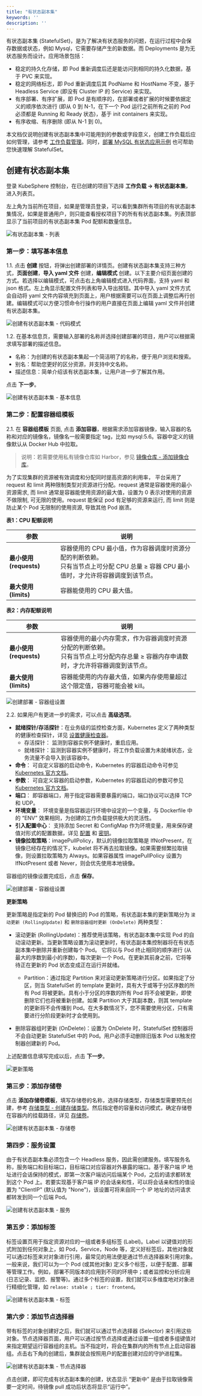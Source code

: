 ```yaml
---
title: "有状态副本集"
keywords: ''
description: ''
---
```


有状态副本集 (StatefulSet)，是为了解决有状态服务的问题，在运行过程中会保存数据或状态，例如 Mysql，它需要存储产生的新数据。而 Deployments 是为无状态服务而设计。应用场景包括：

- 稳定的持久化存储，即 Pod 重新调度后还是能访问到相同的持久化数据，基于 PVC 来实现。
- 稳定的网络标志，即 Pod 重新调度后其 PodName 和 HostName 不变，基于 Headless Service (即没有 Cluster IP 的 Service) 来实现。
- 有序部署、有序扩展，即 Pod 是有顺序的，在部署或者扩展的时候要依据定义的顺序依次进行 (即从 0 到 N-1，在下一个 Pod 运行之前所有之前的 Pod 必须都是 Running 和 Ready 状态)，基于 init containers 来实现。
- 有序收缩、有序删除 (即从 N-1 到 0)。

本文档仅说明创建有状态副本集中可能用到的参数或字段意义，创建工作负载后应如何管理，请参考 [工作负载管理](../../workload/workload-management/)。同时，[部署 MySQL 有状态应用示例](../../quick-start/mysql-deployment/) 也可帮助您快速理解 StatefulSet。

## 创建有状态副本集      

登录 KubeSphere 控制台，在已创建的项目下选择 **工作负载 → 有状态副本集**，进入列表页。

左上角为当前所在项目，如果是管理员登录，可以看到集群所有项目的有状态副本集情况，如果是普通用户，则只能查看授权项目下的所有有状态副本集。列表顶部显示了当前项目的有状态副本集 Pod 配额和数量信息。

![有状态副本集 - 列表](/ae_statefulset_list.png)

### 第一步：填写基本信息

1.1. 点击 **创建** 按钮，将弹出创建部署的详情页。创建有状态副本集支持三种方式，**页面创建**，**导入 yaml 文件** 创建，**编辑模式** 创建。以下主要介绍页面创建的方式。若选择以编辑模式，可点击右上角编辑模式进入代码界面，支持 yaml 和 json 格式。左上角显示配置文件列表和导入导出按钮。其中导入 yaml 文件方式会自动将 yaml 文件内容填充到页面上，用户根据需要可以在页面上调整后再行创建。编辑模式可以方便习惯命令行操作的用户直接在页面上编辑 yaml 文件并创建有状态副本集。

![创建有状态副本集 - 代码模式](/ae_statefulset_create_command.png)

1.2. 在基本信息页，需要输入部署的名称并选择创建部署的项目，用户可以根据需求填写部署的描述信息。


- 名称：为创建的有状态副本集起一个简洁明了的名称，便于用户浏览和搜索。
- 别名：帮助您更好的区分资源，并支持中文名称。
- 描述信息：简单介绍该有状态副本集，让用户进一步了解其作用。

点击 **下一步**。

![创建有状态副本集 - 基本信息](/ae_statefulset_create_basic.png)

### 第二步：配置容器组模板

2.1. 在 **容器组模板** 页面, 点击 **添加容器**，根据需求添加容器镜像，输入容器的名称和对应的镜像名，镜像名一般需要指定 tag，比如 mysql:5.6。容器中定义的镜像默认从 Docker Hub 中拉取。

> 说明：若需要使用私有镜像仓库如 Harbor，参见 [镜像仓库 - 添加镜像仓库](../../platform-management/image-registry/#添加镜像仓库)。

为了实现集群的资源被有效调度和分配同时提高资源的利用率， 平台采用了 request 和 limit 两种限制类型对资源进行分配。request 通常是容器使用的最小资源需求, 而 limit 通常是容器能使用资源的最大值，设置为 0 表示对使用的资源不做限制, 可无限的使用。request 能保证 pod 有足够的资源来运行, 而 limit 则是防止某个 Pod 无限制的使用资源, 导致其他 Pod 崩溃。

**表1：CPU 配额说明**

|参数|说明|
|---|---|
|**最小使用 (requests)**|容器使用的 CPU 最小值，作为容器调度时资源分配的判断依赖。<br> 只有当节点上可分配 CPU 总量 ≥ 容器 CPU 最小值时，才允许将容器调度到该节点。|
|**最大使用 (limits)**|容器能使用的 CPU 最大值。|

**表2：内存配额说明**

|参数|说明|
|---|---|
|**最小使用 (requests)**|容器使用的最小内存需求，作为容器调度时资源分配的判断依赖。<br> 只有当节点上可分配内存总量 ≥ 容器内存申请数时，才允许将容器调度到该节点。|
|**最大使用 (limits)**|容器能使用的内存最大值，如果内存使用量超过这个限定值，容器可能会被 kill。|

![创建部署 - 容器组设置](/ae_statefulsets_container_setting.png)

2.2. 如果用户有更进一步的需求，可以点击 **高级选项**。

- **就绪探针/存活探针**：在业务级的监控检查方面，Kubernetes 定义了两种类型的健康检查探针，详见 [设置健康检查器](../../workload/health-check)。
   - 存活探针： 监测到容器实例不健康时，重启应用。
   - 就绪探针：监测到容器实例不健康时，将工作负载设置为未就绪状态，业务流量不会导入到该容器中。
- **命令**： 可自定义容器的启动命令，Kubernetes 的容器启动命令可参见 [Kubernetes 官方文档](https://kubernetes.io/docs/tasks/inject-data-application/define-command-argument-container/#run-a-command-in-a-shell)。
- **参数**： 可自定义容器的启动参数，Kubernetes 的容器启动的参数可参见 [Kubernetes 官方文档](https://kubernetes.io/docs/tasks/inject-data-application/define-command-argument-container/)。
- **端口**： 即容器端口，用于指定容器需要暴露的端口，端口协议可以选择 TCP 和 UDP。
- **环境变量**： 环境变量是指容器运行环境中设定的一个变量，与 Dockerfile 中的 “ENV” 效果相同，为创建的工作负载提供极大的灵活性。
- **引入配置中心**： 支持添加 Secret 和 ConfigMap 作为环境变量，用来保存键值对形式的配置数据，详见 [配置](../../configuration/configmaps) 和 [密钥](../../configuration/secrets)。 
- **镜像拉取策略**：imagePullPolicy，默认的镜像拉取策略是 IfNotPresent，在镜像已经存在的情况下，kubelet 将不再去拉取镜像。如果需要频繁拉取镜像，则设置拉取策略为 Always。如果容器属性 imagePullPolicy 设置为 IfNotPresent 或者 Never，则会优先使用本地镜像。

容器组的镜像设置完成后，点击 **保存**。

![创建部署 - 容器组设置](/ae_statefulsets_container_setting-2.png)

**更新策略**

更新策略是指定新的 Pod 替换旧的 Pod 的策略，有状态副本集的更新策略分为 `滚动更新 (RollingUpdate)` 和 `删除容器组时更新 (OnDelete)` 两种类型：

- 滚动更新 (RollingUpdate)：推荐使用该策略，有状态副本集中实现 Pod 的自动滚动更新。当更新策略设置为滚动更新时，有状态副本集控制器将在有状态副本集中删除并重新创建每个 Pod。 它将以与 Pod 终止相同的顺序进行 (从最大的序数到最小的序数)，每次更新一个 Pod。在更新其前身之前，它将等待正在更新的 Pod 状态变成正在运行并就绪。

    - Partition：通过指定 Partition 来对滚动更新策略进行分区。如果指定了分区，则当 StatefulSet 的 template 更新时，具有大于或等于分区序数的所有 Pod 将被更新。具有小于分区的序数的所有 Pod 将不会被更新，即使删除它们也将被重新创建。如果 Partition 大于其副本数，则其 template 的更新将不会传播到 Pod。在大多数情况下，您不需要使用分区，只有需要进行分阶段更新时才会使用到。

- 删除容器组时更新 (OnDelete)：设置为 OnDelete 时，StatefulSet 控制器将不会自动更新 StatefulSet 中的 Pod。用户必须手动删除旧版本 Pod 以触发控制器创建新的 Pod。

上述配置信息填写完成以后，点击 **下一步**。

![更新策略](/ae-statefulsets-pod-tmp.png)

### 第三步：添加存储卷

点击 **添加存储卷模板**，填写存储卷的名称，选择存储类型，存储类型需要预先创建，参考 [存储类型 - 创建存储类型](../../infrastructure/storageclass)。然后指定卷的容量和访问模式，确定存储卷在容器内的挂载路径，详见 [存储卷](../../storage/pvc)。

![创建有状态副本集 - 存储卷](/ae_statefulset_create_PVC.png)

### 第四步：服务设置

由于有状态副本集必须包含一个 Headless 服务，因此需创建服务。填写服务名称，服务端口和目标端口，目标端口对应容器对外暴露的端口。基于客户端 IP 地址进行会话保持的模式，即第一次客户端访问后端某个 Pod，之后的请求都转发到这个 Pod 上。若要实现基于客户端 IP 的会话亲和性，可以将会话亲和性的值设置为 "ClientIP" (默认值为 "None")，该设置可将来自同一个 IP 地址的访问请求都转发到同一个后端 Pod。


![创建有状态副本集 - 服务](/ae_statefulset_create_svc.png)

### 第五步：添加标签

标签设置页用于指定资源对应的一组或者多组标签 (Label)。Label 以键值对的形式附加到任何对象上，如 Pod，Service，Node 等，定义好标签后，其他对象就可以通过标签来对对象进行引用，最常见的用法便是通过节点选择器来引用对象。一般来说，我们可以为一个 Pod (或其他对象) 定义多个标签，以便于配置、部署等管理工作。例如，部署不同版本的应用到不同的环境中；或者监控和分析应用 (日志记录、监控、报警等)。通过多个标签的设置，我们就可以多维度地对对象进行精细化管理，如 `relase: stable ; tier: frontend`。

![创建有状态副本集 - 标签](/ae_statefulset_create_label.png)

### 第六步：添加节点选择器

带有标签的对象创建好之后，我们就可以通过节点选择器 (Selector) 来引用这些对象。节点选择器页面，用户可以通过按节点选择或通过设置一组或者多组键值对来指定期望运行容器组的主机。当不指定时，将会在集群内的所有节点上启动容器组。点击右下角的创建后，集群就会按照用户的配置创建对应的守护进程集。

![创建有状态副本集 - 节点选择器](/ae_statefulset_create_nodeselector.png)
 
点击创建，即可完成有状态副本集的创建，状态显示 “更新中” 是由于拉取镜像需要一定时间，待镜像 pull 成功后状态将显示“运行中”。


